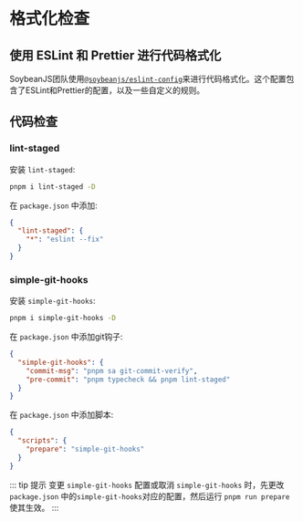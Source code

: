 # 格式化检查

## 使用 ESLint 和 Prettier 进行代码格式化

SoybeanJS团队使用[`@soybeanjs/eslint-config`](https://github.com/soybeanjs/eslint-config)来进行代码格式化。这个配置包含了ESLint和Prettier的配置，以及一些自定义的规则。

## 代码检查

### lint-staged

安装 `lint-staged`:

```bash
pnpm i lint-staged -D
```

在 `package.json` 中添加:

```json
{
  "lint-staged": {
    "*": "eslint --fix"
  }
}
```

### simple-git-hooks

安装 `simple-git-hooks`:

```bash
pnpm i simple-git-hooks -D
```

在 `package.json` 中添加git钩子:

```json
{
  "simple-git-hooks": {
    "commit-msg": "pnpm sa git-commit-verify",
    "pre-commit": "pnpm typecheck && pnpm lint-staged"
  }
}
```

在 `package.json` 中添加脚本:

```json
{
  "scripts": {
    "prepare": "simple-git-hooks"
  }
}
```

::: tip 提示
变更 `simple-git-hooks` 配置或取消 `simple-git-hooks` 时，先更改 `package.json` 中的`simple-git-hooks`对应的配置，然后运行 `pnpm run prepare`使其生效。
:::
